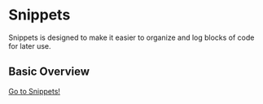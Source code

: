 # Snippets
Snippets is designed to make it easier to organize and log blocks of code for later use.

## Basic Overview


[Go to Snippets!](https://morning-harbor-79094.herokuapp.com/)
